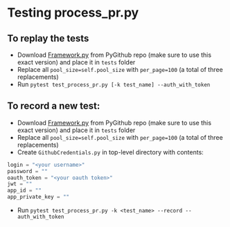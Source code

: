 # Testing process_pr.py

## To replay the tests
* Download [Framework.py](https://github.com/PyGithub/PyGithub/blob/v1.56/tests/Framework.py) from PyGithub repo (make sure to use this exact version) and place it in `tests` folder
* Replace all `pool_size=self.pool_size` with `per_page=100` (a total of three replacements)
* Run `pytest test_process_pr.py [-k test_name] --auth_with_token`

## To record a new test:
* Download [Framework.py](https://github.com/PyGithub/PyGithub/blob/v1.56/tests/Framework.py) from PyGithub repo (make sure to use this exact version) and place it in `tests` folder
* Replace all `pool_size=self.pool_size` with `per_page=100` (a total of three replacements)
* Create `GithubCredentials.py` in top-level directory with contents:

```py
login = "<your username>"
password = ""
oauth_token = "<your oauth token>"
jwt = ""
app_id = ""
app_private_key = ""
```

* Run `pytest test_process_pr.py -k <test_name> --record --auth_with_token`
